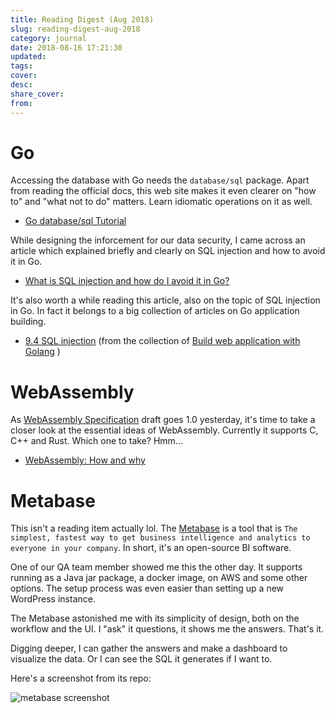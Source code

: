 ```yaml
---
title: Reading Digest (Aug 2018)
slug: reading-digest-aug-2018
category: journal
date: 2018-08-16 17:21:30
updated:
tags:
cover:
desc:
share_cover:
from:
---
```


# Go

Accessing the database with Go needs the `database/sql` package. Apart from reading the official docs, this web site makes it even clearer on "how to" and "what not to do" matters. Learn idiomatic operations on it as well.

- [Go database/sql Tutorial](http://go-database-sql.org/index.html)

While designing the inforcement for our data security, I came across an article which explained briefly and clearly on SQL injection and how to avoid it in Go.

- [What is SQL injection and how do I avoid it in Go?](https://www.calhoun.io/what-is-sql-injection-and-how-do-i-avoid-it-in-go/)

It's also worth a while reading this article, also on the topic of SQL injection in Go. In fact it belongs to a big collection of articles on Go application building.

- [9.4 SQL injection](https://astaxie.gitbooks.io/build-web-application-with-golang/en/09.4.html) (from the collection of [Build web application with Golang](https://astaxie.gitbooks.io/build-web-application-with-golang/en/) )

# WebAssembly

As [WebAssembly Specification](https://webassembly.github.io/spec/core/index.html) draft goes 1.0 yesterday, it's time to take a closer look at the essential ideas of WebAssembly. Currently it supports C, C++ and Rust. Which one to take? Hmm...

- [WebAssembly: How and why](https://blog.logrocket.com/webassembly-how-and-why-559b7f96cd71)

# Metabase

This isn't a reading item actually lol. The [Metabase](https://github.com/metabase/metabase) is a tool that is `The simplest, fastest way to get business intelligence and analytics to everyone in your company`. In short, it's an open-source BI software.

One of our QA team member showed me this the other day. It supports running as a Java jar package, a docker image, on AWS and some other options. The setup process was even easier than setting up a new WordPress instance.

The Metabase astonished me with its simplicity of design, both on the workflow and the UI. I "ask" it questions, it shows me the answers. That's it.

Digging deeper, I can gather the answers and make a dashboard to visualize the data. Or I can see the SQL it generates if I want to.

Here's a screenshot from its repo:

![metabase screenshot](/img/metabase-product-screenshot.png)
